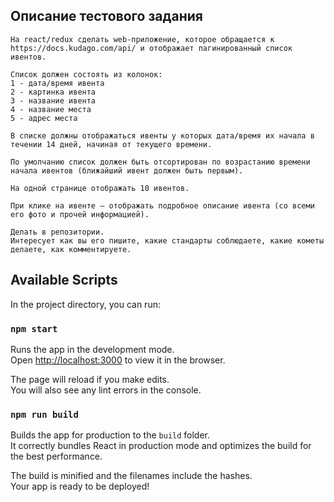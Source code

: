 ## Описание тестового задания

```
На react/redux сделать web-приложение, которое обращается к https://docs.kudago.com/api/ и отображает пагинированный список ивентов.

Список должен состоять из колонок: 
1 - дата/время ивента 
2 - картинка ивента 
3 - название ивента 
4 - название места 
5 - адрес места

В списке должны отображаться ивенты у которых дата/время их начала в течении 14 дней, начиная от текущего времени.

По умолчанию список должен быть отсортирован по возрастанию времени начала ивентов (ближайший ивент должен быть первым).

На одной странице отображать 10 ивентов.

При клике на ивенте – отображать подробное описание ивента (со всеми его фото и прочей информацией).

Делать в репозитории. 
Интересует как вы его пишите, какие стандарты соблюдаете, какие кометы делаете, как комментируете.
```
## Available Scripts

In the project directory, you can run:

### `npm start`

Runs the app in the development mode.<br>
Open [http://localhost:3000](http://localhost:3000) to view it in the browser.

The page will reload if you make edits.<br>
You will also see any lint errors in the console.

### `npm run build`

Builds the app for production to the `build` folder.<br>
It correctly bundles React in production mode and optimizes the build for the best performance.

The build is minified and the filenames include the hashes.<br>
Your app is ready to be deployed!
